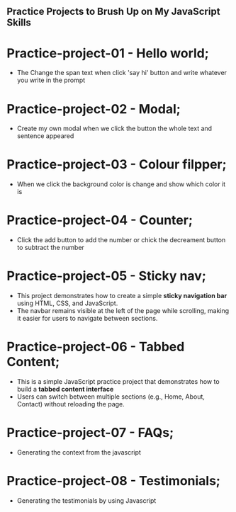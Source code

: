 ## Practice Projects to Brush Up on My JavaScript Skills

# Practice-project-01 - Hello world;
- The Change the span text when click 'say hi' button and write whatever you write in the prompt

# Practice-project-02 - Modal;
- Create my own modal when we click the button the whole text and sentence appeared

# Practice-project-03 - Colour filpper;
- When we click the background color is change and show which color it is

# Practice-project-04 - Counter;
- Click the add button to add the number or chick the decreament button to subtract the number

# Practice-project-05 - Sticky nav;
- This project demonstrates how to create a simple **sticky navigation bar** using HTML, CSS, and JavaScript.
- The navbar remains visible at the left of the page while scrolling, making it easier for users to navigate between sections.

# Practice-project-06 - Tabbed Content;
- This is a simple JavaScript practice project that demonstrates how to build a **tabbed content interface**
- Users can switch between multiple sections (e.g., Home, About, Contact) without reloading the page.

# Practice-project-07 - FAQs;
- Generating the context from the javascript

# Practice-project-08 - Testimonials;
- Generating the testimonials by using Javascript
